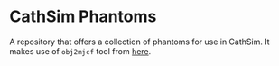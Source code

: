 # CathSim Phantoms

A repository that  offers a collection of phantoms for use in CathSim. It makes
use of `obj2mjcf` tool from [here](https://github.com/kevinzakka/obj2mjcf).
